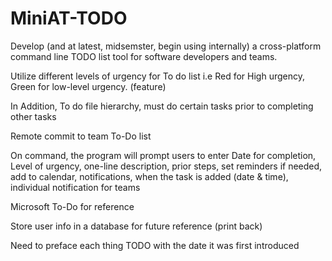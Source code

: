 # MiniAT-TODO
Develop (and at latest, midsemster, begin using internally) a cross-platform command line TODO list tool for software developers and teams.

Utilize different levels of urgency for To do list i.e Red for High urgency, Green for low-level urgency. (feature)

In Addition, To do file hierarchy, must do certain tasks prior to completing other tasks

Remote commit to team To-Do list 

On command, the program will prompt users to enter Date for completion, Level of urgency, one-line description, prior steps, set reminders if needed, add to calendar, notifications, when the task is added (date & time), individual notification for teams

Microsoft To-Do for reference

Store user info in a database for future reference (print back)

Need to preface each thing TODO with the date it was first introduced

